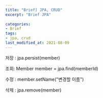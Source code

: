 ```yaml
---
title: "Brief] JPA, CRUD"
excerpt: "Brief JPA"
  
categories:
- Brief
tags:
- jpa, crud
last_modified_at: 2021-08-09
---
```


저장 : jpa.persist(member)

조회: Member member = jpa.find(memberId)

수정 : member.setName("변경할 이름")

삭제 : jpa.remove(member)

